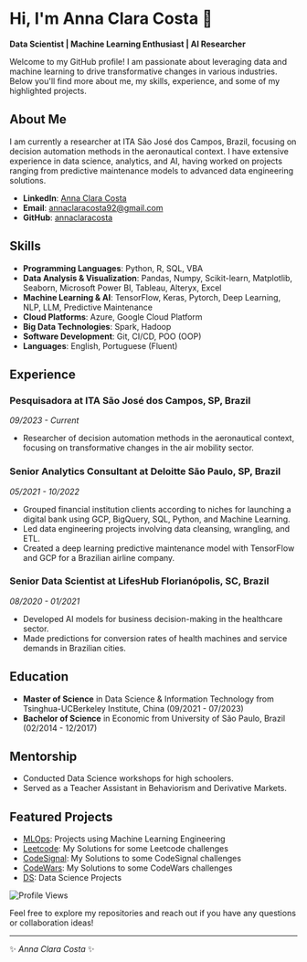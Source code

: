 # Hi, I'm Anna Clara Costa 👋

**Data Scientist | Machine Learning Enthusiast | AI Researcher**

Welcome to my GitHub profile! I am passionate about leveraging data and machine learning to drive transformative changes in various industries. Below you'll find more about me, my skills, experience, and some of my highlighted projects.

## About Me

I am currently a researcher at ITA São José dos Campos, Brazil, focusing on decision automation methods in the aeronautical context. I have extensive experience in data science, analytics, and AI, having worked on projects ranging from predictive maintenance models to advanced data engineering solutions.

- **LinkedIn**: [Anna Clara Costa](https://www.linkedin.com/in/anna-clara-costa-data-expert)
- **Email**: annaclaracosta92@gmail.com
- **GitHub**: [annaclaracosta](https://github.com/annaclaracosta)

## Skills

- **Programming Languages**: Python, R, SQL, VBA
- **Data Analysis & Visualization**: Pandas, Numpy, Scikit-learn, Matplotlib, Seaborn, Microsoft Power BI, Tableau, Alteryx, Excel
- **Machine Learning & AI**: TensorFlow, Keras, Pytorch, Deep Learning, NLP, LLM, Predictive Maintenance
- **Cloud Platforms**: Azure, Google Cloud Platform
- **Big Data Technologies**: Spark, Hadoop
- **Software Development**: Git, CI/CD, POO (OOP)
- **Languages**: English, Portuguese (Fluent)

## Experience

### Pesquisadora at ITA São José dos Campos, SP, Brazil
*09/2023 - Current*

- Researcher of decision automation methods in the aeronautical context, focusing on transformative changes in the air mobility sector.

### Senior Analytics Consultant at Deloitte São Paulo, SP, Brazil
*05/2021 - 10/2022*

- Grouped financial institution clients according to niches for launching a digital bank using GCP, BigQuery, SQL, Python, and Machine Learning.
- Led data engineering projects involving data cleansing, wrangling, and ETL.
- Created a deep learning predictive maintenance model with TensorFlow and GCP for a Brazilian airline company.

### Senior Data Scientist at LifesHub Florianópolis, SC, Brazil
*08/2020 - 01/2021*

- Developed AI models for business decision-making in the healthcare sector.
- Made predictions for conversion rates of health machines and service demands in Brazilian cities.

## Education

- **Master of Science** in Data Science & Information Technology from Tsinghua-UCBerkeley Institute, China (09/2021 - 07/2023)
- **Bachelor of Science** in Economic from University of São Paulo, Brazil (02/2014 - 12/2017)

## Mentorship

- Conducted Data Science workshops for high schoolers.
- Served as a Teacher Assistant in Behaviorism and Derivative Markets.

## Featured Projects

- [MLOps](https://github.com/annaclaracosta/MLOps): Projects using Machine Learning Engineering
- [Leetcode](https://github.com/annaclaracosta/Leetcode): My Solutions for some Leetcode challenges
- [CodeSignal](https://github.com/annaclaracosta/CodeSignal): My Solutions to some CodeSignal challenges
- [CodeWars](https://github.com/annaclaracosta/CodeSignal): My Solutions to some CodeWars challenges
- [DS](https://github.com/annaclaracosta/CodeSignal): Data Science Projects


![Profile Views](https://komarev.com/ghpvc/?username=annaclaracosta)

Feel free to explore my repositories and reach out if you have any questions or collaboration ideas!

---

:sparkles: _Anna Clara Costa_ :sparkles:

